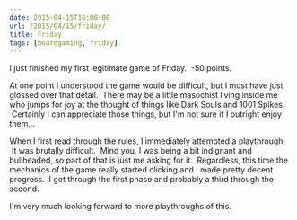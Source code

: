 ```yaml
---
date: 2015-04-15T16:00:00
url: /2015/04/15/friday/
title: Friday
tags: [boardgaming, friday]
---
```


I just finished my first legitimate game of Friday.  -50 points.

At one point I understood the game would be difficult, but I must have just glossed over that detail.  There may be a little masochist living inside me who jumps for joy at the thought of things like Dark Souls and 1001 Spikes.  Certainly I can appreciate those things, but I'm not sure if I outright enjoy them...

When I first read through the rules, I immediately attempted a playthrough.  It was brutally difficult.  Mind you, I was being a bit indignant and bullheaded, so part of that is just me asking for it.  Regardless, this time the mechanics of the game really started clicking and I made pretty decent progress.  I got through the first phase and probably a third through the second.

I'm very much looking forward to more playthroughs of this.